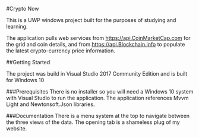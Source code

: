 ﻿#Crypto Now

This is a UWP windows project built for the purposes of studying and learning. 

The application pulls web services from https://api.CoinMarketCap.com for the grid and coin details, and from https://api.Blockchain.info to populate the latest crypto-currency price information.

##Getting Started

The project was build in Visual Studio 2017 Community Edition and is built for Windows 10

###Prerequisites
There is no installer so you will need a Windows 10 system with Visual Studio to run the application. The application references Mvvm Light and Newtonsoft.Json libraries.

###Documentation
There is a menu system at the top to navigate between the three views of the data. The opening tab is a shameless plug of my website.
